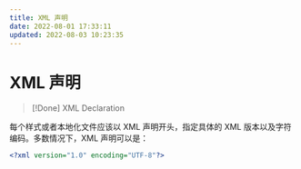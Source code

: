 ```yaml
---
title: XML 声明
date: 2022-08-01 17:33:11
updated: 2022-08-03 10:23:35
---
```


# XML 声明

> [!Done] XML Declaration

每个样式或者本地化文件应该以 XML 声明开头，指定具体的 XML 版本以及字符编码。多数情况下，XML 声明可以是：

```xml
<?xml version="1.0" encoding="UTF-8"?>
```